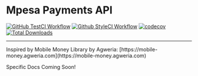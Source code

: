 # Mpesa Payments API

[![GitHub TestCI Workflow](https://github.com/DrH97/mpesa/actions/workflows/test.yml/badge.svg?branch=main)](https://github.com/DrH97/mpesa/actions/workflows/test.yml)
[![Github StyleCI Workflow](https://github.com/DrH97/mpesa/actions/workflows/styleci.yml/badge.svg?branch=main)](https://github.com/DrH97/mpesa/actions/workflows/styleci.yml)
[![codecov](https://codecov.io/gh/DrH97/mpesa/branch/main/graph/badge.svg?token=6b0d0ba1-c2c6-4077-8c3a-1f567eea88a0)](https://codecov.io/gh/DrH97/mpesa)
[![Total Downloads](https://poser.pugx.org/DrH97/mpesa/downloads)](https://packagist.org/packages/drh/mpesa)

<hr>
Inspired by Mobile Money Library by Agweria: [https://mobile-money.agweria.com](https://mobile-money.agweria.com)

Specific Docs Coming Soon!
